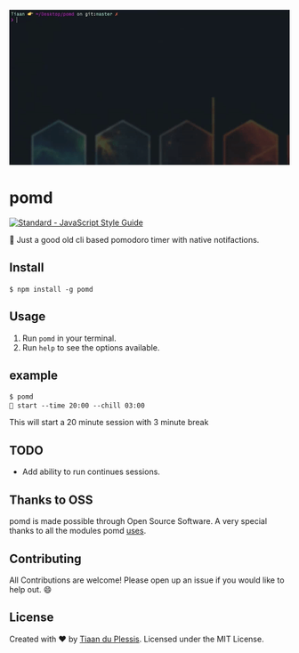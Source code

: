 ![pomd demo](media/demo.gif)

# pomd
[![Standard - JavaScript Style Guide](https://cdn.rawgit.com/feross/standard/master/badge.svg)](https://github.com/feross/standard)

🍅 Just a good old cli based pomodoro timer with  native notifactions.

## Install

```
$ npm install -g pomd
```

## Usage

1. Run `pomd` in your terminal.
2. Run `help` to see the options available.

## example 

```
$ pomd
🍅 start --time 20:00 --chill 03:00
```
This will start a 20 minute session with 3 minute break

## TODO

- Add ability to run continues sessions.

## Thanks to OSS

pomd is made possible through Open Source Software. A very special thanks to all the modules pomd [uses](package.json).

## Contributing
All Contributions are welcome! Please open up an issue if you would like to help out. :smile:

## License
Created with ♥ by [Tiaan du Plessis](https://github.com/tiaanduplessis). Licensed under the MIT License.

